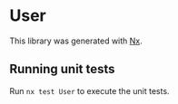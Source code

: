 # User

This library was generated with [Nx](https://nx.dev).

## Running unit tests

Run `nx test User` to execute the unit tests.
